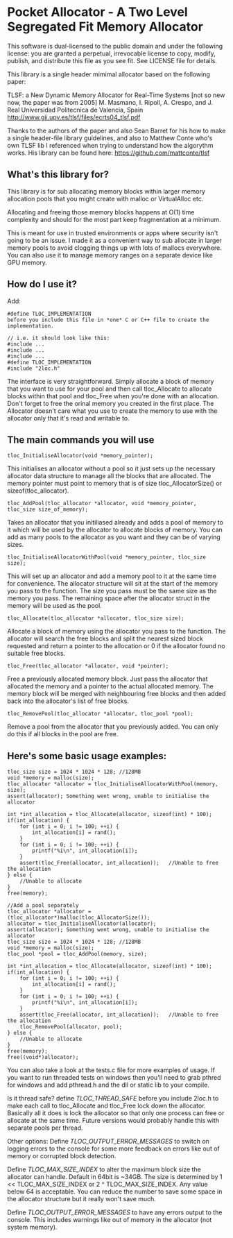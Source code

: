 # Pocket Allocator - A Two Level Segregated Fit Memory Allocator

This software is dual-licensed to the public domain and under the following license: you are granted a perpetual, irrevocable license to copy, modify, publish, and distribute this file as you see fit. See LICENSE file for details.

This library is a single header mimimal allocator based on the following paper:

TLSF: a New Dynamic Memory Allocator for Real-Time Systems [not so new now, the paper was from 2005] M. Masmano, I. Ripoll, A. Crespo, and J. Real Universidad Politecnica de Valencia, Spain http://www.gii.upv.es/tlsf/files/ecrts04_tlsf.pdf

Thanks to the authors of the paper and also Sean Barret for his how to make a single header-file library guidelines, and also to Matthew Conte who's own TLSF lib I referenced when trying to understand how the algorythm works. His library can be found here: https://github.com/mattconte/tlsf

## What's this library for?
This library is for sub allocating memory blocks within larger memory allocation pools that you might create with malloc or VirtualAlloc etc.

Allocating and freeing those memory blocks happens at O(1) time complexity and should for the most part keep fragmentation at a minimum.

This is meant for use in trusted environments or apps where security isn't going to be an issue. I made it as a convenient way to sub allocate in larger memory pools to avoid clogging things up with lots of mallocs everywhere. You can also use it to manage memory ranges on a separate device like GPU memory.

## How do I use it?
Add:
```
#define TLOC_IMPLEMENTATION
before you include this file in *one* C or C++ file to create the implementation.

// i.e. it should look like this:
#include ...
#include ...
#include ...
#define TLOC_IMPLEMENTATION
#include "2loc.h"
```

The interface is very straightforward. Simply allocate a block of memory that you want to use for your pool and then call tloc_Allocate to allocate blocks within that pool and tloc_Free when you're done with an allocation. Don't forget to free the orinal memory you created in the first place. The Allocator doesn't care what you use to create the memory to use with the allocator only that it's read and writable to.

## The main commands you will use

```tloc_InitialiseAllocator(void *memory_pointer);```

This initialises an allocator without a pool so it just sets up the necessary allocator data structure to manage all the blocks that are allocated. The memory pointer must point to memory that is of size tloc_AllocatorSize() or sizeof(tloc_allocator).

```tloc_AddPool(tloc_allocator *allocator, void *memory_pointer, tloc_size size_of_memory);```

Takes an allocator that you initiliased already and adds a pool of memory to it which will be used by the allocator to allocate blocks of memory. You can add as many pools to the allocator as you want and they can be of varying sizes.

```tloc_InitialiseAllocatorWithPool(void *memory_pointer, tloc_size size);```

This will set up an allocator and add a memory pool to it at the same time for convenience. The allocator structure will sit at the start of the memory you pass to the function. The size you pass must be the same size as the memory you pass. The remaining space after the allocator struct in the memory will be used as the pool.

```tloc_Allocate(tloc_allocator *allocator, tloc_size size);```

Allocate a block of memory using the allocator you pass to the function. The allocator will search the free blocks and split the nearest sized block requested and return a pointer to the allocation or 0 if the allocator found no suitable free blocks.

```tloc_Free(tloc_allocator *allocator, void *pointer);```

Free a previously allocated memory block. Just pass the allocator that allocated the memory and a pointer to the actual allocated memory. The memory block will be merged with neighbouring free blocks and then added back into the allocator's list of free blocks.

```tloc_RemovePool(tloc_allocator *allocator, tloc_pool *pool);```

Remove a pool from the allocator that you previously added. You can only do this if all blocks in the pool are free.

## Here's some basic usage examples:

```
tloc_size size = 1024 * 1024 * 128;	//128MB
void *memory = malloc(size);
tloc_allocator *allocator = tloc_InitialiseAllocatorWithPool(memory, size);
assert(allocator); Something went wrong, unable to initialise the allocator

int *int_allocation = tloc_Allocate(allocator, sizeof(int) * 100);
if(int_allocation) {
	for (int i = 0; i != 100; ++i) {
		int_allocation[i] = rand();
	}
	for (int i = 0; i != 100; ++i) {
		printf("%i\n", int_allocation[i]);
	}
	assert(tloc_Free(allocator, int_allocation));	//Unable to free the allocation
} else {
	//Unable to allocate
}
free(memory);
```

```
//Add a pool separately
tloc_allocator *allocator = (tloc_allocator*)malloc(tloc_AllocatorSize());
allocator = tloc_InitialiseAllocator(allocator);
assert(allocator); Something went wrong, unable to initialise the allocator
tloc_size size = 1024 * 1024 * 128;	//128MB
void *memory = malloc(size);
tloc_pool *pool = tloc_AddPool(memory, size);

int *int_allocation = tloc_Allocate(allocator, sizeof(int) * 100);
if(int_allocation) {
	for (int i = 0; i != 100; ++i) {
		int_allocation[i] = rand();
	}
	for (int i = 0; i != 100; ++i) {
		printf("%i\n", int_allocation[i]);
	}
	assert(tloc_Free(allocator, int_allocation));	//Unable to free the allocation
	tloc_RemovePool(allocator, pool);
} else {
	//Unable to allocate
}
free(memory);
free((void*)allocator);
```

You can also take a look at the tests.c file for more examples of usage. If you want to run threaded tests on windows then you'll need to grab pthred for windows and add pthread.h and the dll or static lib to your compile.

Is it thread safe?
define *TLOC_THREAD_SAFE* before you include 2loc.h to make each call to tloc_Allocate and tloc_Free lock down the allocator. Basically all it does is lock the allocator so that only one process can free or allocate at the same time. Future versions would probably handle this with separate pools per thread.

Other options:
Define *TLOC_OUTPUT_ERROR_MESSAGES* to switch on logging errors to the console for some more feedback on errors like out of memory or corrupted block detection.

Define *TLOC_MAX_SIZE_INDEX* to alter the maximum block size the allocator can handle. Default in 64bit is ~34GB. The size is determined by 1 << TLOC_MAX_SIZE_INDEX or 2 ^ TLOC_MAX_SIZE_INDEX. Any value below 64 is acceptable. You can reduce the number to save some space in the allocator structure but it really won't save much.

Define *TLOC_OUTPUT_ERROR_MESSAGES* to have any errors output to the console. This includes warnings like out of memory in the allocator (not system memory).
